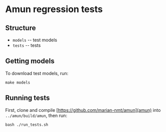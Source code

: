 # Amun regression tests

## Structure
 * `models` -- test models
 * `tests` -- tests

## Getting models
To download test models, run:

    make models

## Running tests
First, clone and compile [https://github.com/marian-nmt/amun](amun) into `../amun/build/amun`, then run:

    bash ./run_tests.sh
